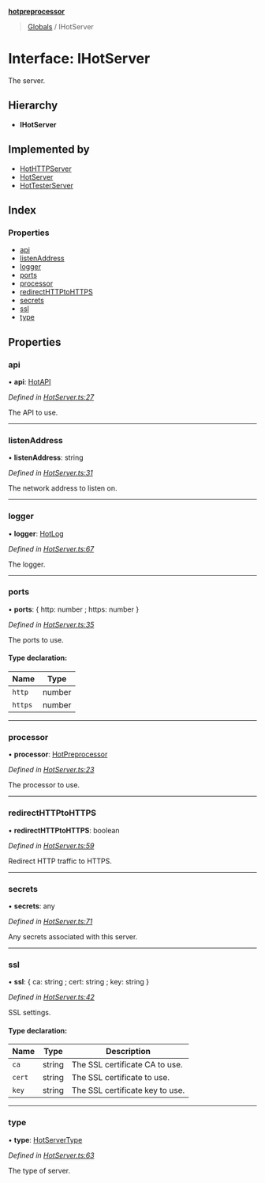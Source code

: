 **[hotpreprocessor](../README.md)**

> [Globals](../globals.md) / IHotServer

# Interface: IHotServer

The server.

## Hierarchy

* **IHotServer**

## Implemented by

* [HotHTTPServer](../classes/hothttpserver.md)
* [HotServer](../classes/hotserver.md)
* [HotTesterServer](../classes/hottesterserver.md)

## Index

### Properties

* [api](ihotserver.md#api)
* [listenAddress](ihotserver.md#listenaddress)
* [logger](ihotserver.md#logger)
* [ports](ihotserver.md#ports)
* [processor](ihotserver.md#processor)
* [redirectHTTPtoHTTPS](ihotserver.md#redirecthttptohttps)
* [secrets](ihotserver.md#secrets)
* [ssl](ihotserver.md#ssl)
* [type](ihotserver.md#type)

## Properties

### api

•  **api**: [HotAPI](../classes/hotapi.md)

*Defined in [HotServer.ts:27](https://github.com/OurFreeLight/HotPreprocessor/blob/79295d2/src/HotServer.ts#L27)*

The API to use.

___

### listenAddress

•  **listenAddress**: string

*Defined in [HotServer.ts:31](https://github.com/OurFreeLight/HotPreprocessor/blob/79295d2/src/HotServer.ts#L31)*

The network address to listen on.

___

### logger

•  **logger**: [HotLog](../classes/hotlog.md)

*Defined in [HotServer.ts:67](https://github.com/OurFreeLight/HotPreprocessor/blob/79295d2/src/HotServer.ts#L67)*

The logger.

___

### ports

•  **ports**: { http: number ; https: number  }

*Defined in [HotServer.ts:35](https://github.com/OurFreeLight/HotPreprocessor/blob/79295d2/src/HotServer.ts#L35)*

The ports to use.

#### Type declaration:

Name | Type |
------ | ------ |
`http` | number |
`https` | number |

___

### processor

•  **processor**: [HotPreprocessor](../classes/hotpreprocessor.md)

*Defined in [HotServer.ts:23](https://github.com/OurFreeLight/HotPreprocessor/blob/79295d2/src/HotServer.ts#L23)*

The processor to use.

___

### redirectHTTPtoHTTPS

•  **redirectHTTPtoHTTPS**: boolean

*Defined in [HotServer.ts:59](https://github.com/OurFreeLight/HotPreprocessor/blob/79295d2/src/HotServer.ts#L59)*

Redirect HTTP traffic to HTTPS.

___

### secrets

•  **secrets**: any

*Defined in [HotServer.ts:71](https://github.com/OurFreeLight/HotPreprocessor/blob/79295d2/src/HotServer.ts#L71)*

Any secrets associated with this server.

___

### ssl

•  **ssl**: { ca: string ; cert: string ; key: string  }

*Defined in [HotServer.ts:42](https://github.com/OurFreeLight/HotPreprocessor/blob/79295d2/src/HotServer.ts#L42)*

SSL settings.

#### Type declaration:

Name | Type | Description |
------ | ------ | ------ |
`ca` | string | The SSL certificate CA to use. |
`cert` | string | The SSL certificate to use. |
`key` | string | The SSL certificate key to use. |

___

### type

•  **type**: [HotServerType](../enums/hotservertype.md)

*Defined in [HotServer.ts:63](https://github.com/OurFreeLight/HotPreprocessor/blob/79295d2/src/HotServer.ts#L63)*

The type of server.
